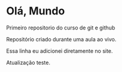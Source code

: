 # Olá, Mundo
 Primeiro repositorio do curso de git e github

Repositório criado durante uma aula ao vivo.

Essa linha eu adicionei diretamente no site.

Atualização teste.
